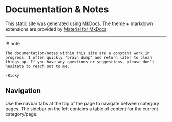 # Documentation & Notes

This static site was generated using [MkDocs](https://www.mkdocs.org). The theme + markdown extensions are provided by [Material for MkDocs](https://squidfunk.github.io/mkdocs-material/).

---

!!! note

    The documentation/notes within this site are a constant work in progress. I often quickly "brain dump" and return later to clean things up. If you have any questions or suggestions, please don't hesitate to reach out to me. 
    
    -Ricky

## Navigation

Use the navbar tabs at the top of the page to navigate between category pages. The sidebar on the left contains a table of content for the current category/page.
